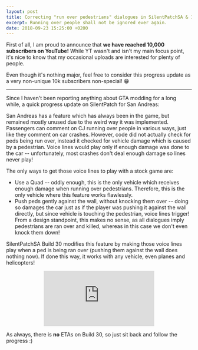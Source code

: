 ```yaml
---
layout: post
title: Correcting "run over pedestrians" dialogues in SilentPatchSA & 10,000 YouTube subscribers
excerpt: Running over people shall not be ignored ever again.
date: 2018-09-23 15:25:00 +0200
---
```

First of all, I am proud to announce that **we have reached 10,000 subscribers on YouTube!**
While YT wasn't and isn't my main focus point, it's nice to know that my occasional uploads are interested for plenty of people.

Even though it's nothing major, feel free to consider this progress update as a very non-unique 10k subscribers non-special! 😁

<hr>

Since I haven't been reporting anything about GTA modding for a long while, a quick progress update on SilentPatch for San Andreas:

San Andreas has a feature which has always been in the game, but remained mostly unused due to the weird way it was implemented.
Passengers can comment on CJ running over people in various ways, just like they comment on car crashes.
However, code did not actually check for peds being run over, instead it checked for vehicle damage which is caused by a pedestrian.
Voice lines would play only if enough damage was done to the car -- unfortunately, most crashes don't deal enough damage so lines never play!

The only ways to get those voice lines to play with a stock game are:
* Use a Quad -- oddly enough, this is the only vehicle which receives enough damage when running over pedestrians. Therefore, this is the only vehicle where this feature works flawlessly.
* Push peds gently against the wall, without knocking them over -- doing so damages the car just as if the player was pushing it against the wall directly, but since vehicle is touching
  the pedestrian, voice lines trigger! From a design standpoint, this makes no sense, as all dialogues imply pedestrians are ran over and killed, whereas in this case we don't even knock them down!

SilentPatchSA Build 30 modifies this feature by making those voice lines play when a ped is being ran over (pushing them against the wall does nothing now).
If done this way, it works with any vehicle, even planes and helicopters!

<div align="center" class="video-container">
<iframe src="https://www.youtube.com/embed/5AryNzWYMYQ" frameborder="0" allowfullscreen></iframe>
</div>

As always, there is **no** ETAs on Build 30, so just sit back and follow the progress :)